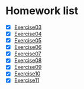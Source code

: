 # Homework list
- [x] [Exercise03](https://github.com/oohhooh/compuational_physics_N2014301020080/blob/master/Homework3.md)
- [x] [Exercise04](https://github.com/oohhooh/compuational_physics_N2014301020080/blob/master/Homework4.md)
- [x] [Exercise05](https://github.com/oohhooh/compuational_physics_N2014301020080/blob/master/Homework5.md)
- [x] [Exercise06](https://github.com/oohhooh/compuational_physics_N2014301020080/blob/master/Homework6.md)
- [x] [Exercise07](https://github.com/oohhooh/compuational_physics_N2014301020080/blob/master/Homework7.md)
- [x] [Exercise08](https://github.com/oohhooh/compuational_physics_N2014301020080/blob/master/Homework8.md)    
- [x] [Exercise09](https://github.com/oohhooh/compuational_physics_N2014301020080/blob/master/Homework9.md)    
- [x] [Exercise10](https://github.com/oohhooh/compuational_physics_N2014301020080/blob/master/Homework10.md)    
- [x] [Exercise11](https://github.com/oohhooh/compuational_physics_N2014301020080/blob/master/Homework11.md)    
